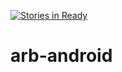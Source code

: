 [![Stories in Ready](https://badge.waffle.io/rlundquist3/arb-android.png?label=ready&title=Ready)](https://waffle.io/rlundquist3/arb-android)
# arb-android